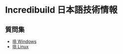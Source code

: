 # Incredibuild 日本語技術情報
## 質問集
- [IB Windows](questions/windows-ja.md)
- [IB Linux](questions/linux-ja.md)
